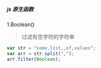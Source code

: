 ##### js 原生函数

1.Boolean()

> 过滤有空字符的字符串

```js
var str = "some,list,,of,values";
var arr = str.split(",");
arr.filter(Boolean);
```
